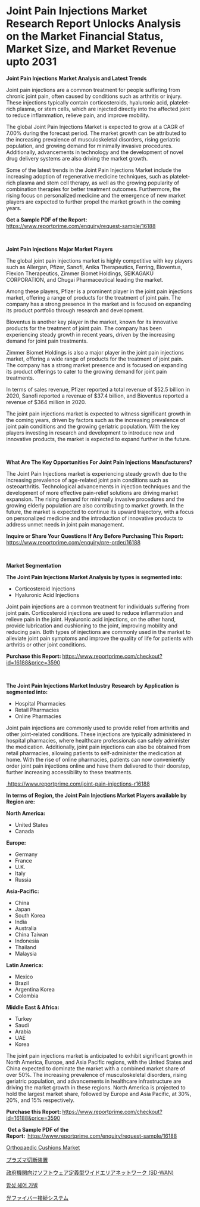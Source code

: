 <p><h1>Joint Pain Injections Market Research Report Unlocks Analysis on the Market Financial Status, Market Size, and Market Revenue upto 2031</h1></p><p><strong>Joint Pain Injections Market Analysis and Latest Trends</strong></p>
<p><p>Joint pain injections are a common treatment for people suffering from chronic joint pain, often caused by conditions such as arthritis or injury. These injections typically contain corticosteroids, hyaluronic acid, platelet-rich plasma, or stem cells, which are injected directly into the affected joint to reduce inflammation, relieve pain, and improve mobility.</p><p>The global Joint Pain Injections Market is expected to grow at a CAGR of 7.00% during the forecast period. The market growth can be attributed to the increasing prevalence of musculoskeletal disorders, rising geriatric population, and growing demand for minimally invasive procedures. Additionally, advancements in technology and the development of novel drug delivery systems are also driving the market growth.</p><p>Some of the latest trends in the Joint Pain Injections Market include the increasing adoption of regenerative medicine techniques, such as platelet-rich plasma and stem cell therapy, as well as the growing popularity of combination therapies for better treatment outcomes. Furthermore, the rising focus on personalized medicine and the emergence of new market players are expected to further propel the market growth in the coming years.</p></p>
<p><strong>Get a Sample PDF of the Report:&nbsp;</strong> <a href="https://www.reportprime.com/enquiry/request-sample/16188">https://www.reportprime.com/enquiry/request-sample/16188</a></p>
<p>&nbsp;</p>
<p><strong>Joint Pain Injections Major Market Players</strong></p>
<p><p>The global joint pain injections market is highly competitive with key players such as Allergan, Pfizer, Sanofi, Anika Therapeutics, Ferring, Bioventus, Flexion Therapeutics, Zimmer Biomet Holdings, SEIKAGAKU CORPORATION, and Chugai Pharmaceutical leading the market.</p><p>Among these players, Pfizer is a prominent player in the joint pain injections market, offering a range of products for the treatment of joint pain. The company has a strong presence in the market and is focused on expanding its product portfolio through research and development.</p><p>Bioventus is another key player in the market, known for its innovative products for the treatment of joint pain. The company has been experiencing steady growth in recent years, driven by the increasing demand for joint pain treatments.</p><p>Zimmer Biomet Holdings is also a major player in the joint pain injections market, offering a wide range of products for the treatment of joint pain. The company has a strong market presence and is focused on expanding its product offerings to cater to the growing demand for joint pain treatments.</p><p>In terms of sales revenue, Pfizer reported a total revenue of $52.5 billion in 2020, Sanofi reported a revenue of $37.4 billion, and Bioventus reported a revenue of $364 million in 2020.</p><p>The joint pain injections market is expected to witness significant growth in the coming years, driven by factors such as the increasing prevalence of joint pain conditions and the growing geriatric population. With the key players investing in research and development to introduce new and innovative products, the market is expected to expand further in the future.</p></p>
<p>&nbsp;</p>
<p><strong>What Are The Key Opportunities For Joint Pain Injections Manufacturers?</strong></p>
<p><p>The Joint Pain Injections market is experiencing steady growth due to the increasing prevalence of age-related joint pain conditions such as osteoarthritis. Technological advancements in injection techniques and the development of more effective pain-relief solutions are driving market expansion. The rising demand for minimally invasive procedures and the growing elderly population are also contributing to market growth. In the future, the market is expected to continue its upward trajectory, with a focus on personalized medicine and the introduction of innovative products to address unmet needs in joint pain management.</p></p>
<p><strong>Inquire or Share Your Questions If Any Before Purchasing This Report:</strong> <a href="https://www.reportprime.com/enquiry/pre-order/16188">https://www.reportprime.com/enquiry/pre-order/16188</a></p>
<p>&nbsp;</p>
<p><strong>Market Segmentation</strong></p>
<p><strong>The Joint Pain Injections Market Analysis by types is segmented into:</strong></p>
<p><ul><li>Corticosteroid Injections</li><li>Hyaluronic Acid Injections</li></ul></p>
<p><p>Joint pain injections are a common treatment for individuals suffering from joint pain. Corticosteroid injections are used to reduce inflammation and relieve pain in the joint. Hyaluronic acid injections, on the other hand, provide lubrication and cushioning to the joint, improving mobility and reducing pain. Both types of injections are commonly used in the market to alleviate joint pain symptoms and improve the quality of life for patients with arthritis or other joint conditions.</p></p>
<p><strong>Purchase this Report:&nbsp;</strong><a href="https://www.reportprime.com/checkout?id=16188&price=3590">https://www.reportprime.com/checkout?id=16188&price=3590</a></p>
<p>&nbsp;</p>
<p><strong>The Joint Pain Injections Market Industry Research by Application is segmented into:</strong></p>
<p><ul><li>Hospital Pharmacies</li><li>Retail Pharmacies</li><li>Online Pharmacies</li></ul></p>
<p><p>Joint pain injections are commonly used to provide relief from arthritis and other joint-related conditions. These injections are typically administered in hospital pharmacies, where healthcare professionals can safely administer the medication. Additionally, joint pain injections can also be obtained from retail pharmacies, allowing patients to self-administer the medication at home. With the rise of online pharmacies, patients can now conveniently order joint pain injections online and have them delivered to their doorstep, further increasing accessibility to these treatments.</p></p>
<p><a href="https://www.reportprime.com/joint-pain-injections-r16188">&nbsp;https://www.reportprime.com/joint-pain-injections-r16188</a></p>
<p><strong>In terms of Region, the Joint Pain Injections Market Players available by Region are:</strong></p>
<p>
    <p> <strong> North America: </strong>
        <ul>
            <li>United States</li>
            <li>Canada</li>
        </ul>
        </p> 
    <p> <strong> Europe: </strong>
        <ul>
            <li>Germany</li>
            <li>France</li>
            <li>U.K.</li>
            <li>Italy</li>
            <li>Russia</li>
        </ul>
        </p> 
    <p> <strong> Asia-Pacific: </strong>
        <ul>
            <li>China</li>
            <li>Japan</li>
            <li>South Korea</li>
            <li>India</li>
            <li>Australia</li>
            <li>China Taiwan</li>
            <li>Indonesia</li>
            <li>Thailand</li>
            <li>Malaysia</li>
        </ul>
        </p> 
    <p> <strong> Latin America: </strong>
        <ul>
            <li>Mexico</li>
            <li>Brazil</li>
            <li>Argentina Korea</li>
            <li>Colombia</li>
        </ul>
        </p> 
    <p> <strong> Middle East & Africa: </strong>
        <ul>
            <li>Turkey</li>
            <li>Saudi</li>
            <li>Arabia</li>
            <li>UAE</li>
            <li>Korea</li>
        </ul>
    </p>
    </p>
<p><p>The joint pain injections market is anticipated to exhibit significant growth in North America, Europe, and Asia Pacific regions, with the United States and China expected to dominate the market with a combined market share of over 50%. The increasing prevalence of musculoskeletal disorders, rising geriatric population, and advancements in healthcare infrastructure are driving the market growth in these regions. North America is projected to hold the largest market share, followed by Europe and Asia Pacific, at 30%, 20%, and 15% respectively.</p></p>
<p><strong>Purchase this Report: </strong><a href="https://www.reportprime.com/checkout?id=16188&price=3590">https://www.reportprime.com/checkout?id=16188&price=3590</a></p>
<p>&nbsp;<strong>Get a Sample PDF of the Report:&nbsp;&nbsp;</strong><a href="https://www.reportprime.com/enquiry/request-sample/16188">https://www.reportprime.com/enquiry/request-sample/16188</a></p>
<p><strong></strong></p>
<p><p><a href="https://www.linkedin.com/pulse/orthopaedic-cushions-market-size-reveals-best-marketing-channels-gztde?trackingId=5RKFMPxoDwdj6E7y0PrtXA%3D%3D">Orthopaedic Cushions Market</a></p><p><a href="https://medium.com/@rockcod61/%E3%83%97%E3%83%A9%E3%82%BA%E3%83%9E%E5%88%87%E6%96%AD%E8%A3%85%E7%BD%AE%E5%B8%82%E5%A0%B4%E3%81%AE%E5%88%86%E6%9E%90-%E3%82%B0%E3%83%AD%E3%83%BC%E3%83%90%E3%83%AB%E7%94%A3%E6%A5%AD%E3%81%AE%E8%A6%96%E7%82%B9%E3%81%A8%E4%BA%88%E6%B8%AC-2024%E5%B9%B4%E3%81%8B%E3%82%892031%E5%B9%B4-e954a1c497ba">プラズマ切断装置</a></p><p><a href="https://github.com/tubbs463/Market-Research-Report-List-1/blob/main/207711282817.md">政府機関向けソフトウェア定義型ワイドエリアネットワーク (SD-WAN)</a></p><p><a href="https://medium.com/@karenburke2009/%EC%9D%B8%EC%A1%B0-%ED%97%A4%EC%96%B4-%EC%9C%84%EA%B7%B8-%EC%8B%9C%EC%9E%A5-%EC%A0%90%EC%9C%A0%EC%9C%A8-%EB%B3%80%ED%99%94-%EB%B0%8F-%EC%8B%9C%EC%9E%A5-%EC%84%B1%EC%9E%A5-%ED%8A%B8%EB%A0%8C%EB%93%9C-2024%EB%85%84-2031%EB%85%84-653d42a6b86a">합성 헤어 가발</a></p><p><a href="https://github.com/LeoraEber/Market-Research-Report-List-1/blob/main/621238682818.md">光ファイバー接続システム</a></p></p>